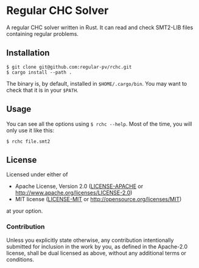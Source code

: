 # Regular CHC Solver

A regular CHC solver written in Rust.
It can read and check SMT2-LIB files containing regular problems.

## Installation

```
$ git clone git@github.com:regular-pv/rchc.git
$ cargo install --path .
```

The binary is, by default, installed in `$HOME/.cargo/bin`.
You may want to check that it is in your `$PATH`.

## Usage

You can see all the options using ``$ rchc --help``. Most of the time,
you will only use it like this:

```
$ rchc file.smt2
```

## License

Licensed under either of

 * Apache License, Version 2.0 ([LICENSE-APACHE](LICENSE-APACHE) or http://www.apache.org/licenses/LICENSE-2.0)
 * MIT license ([LICENSE-MIT](LICENSE-MIT) or http://opensource.org/licenses/MIT)

at your option.

### Contribution

Unless you explicitly state otherwise, any contribution intentionally submitted
for inclusion in the work by you, as defined in the Apache-2.0 license, shall be dual licensed as above, without any
additional terms or conditions.
